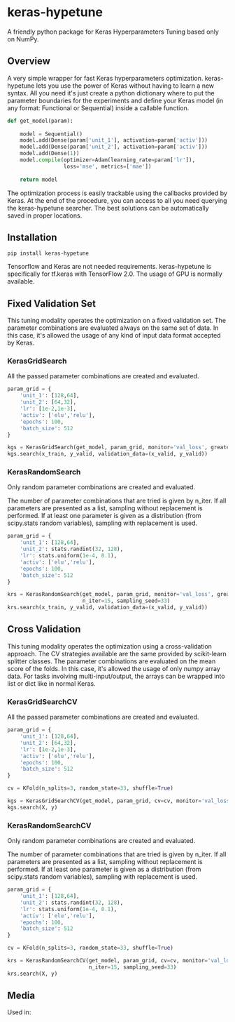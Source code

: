 # keras-hypetune
A friendly python package for Keras Hyperparameters Tuning based only on NumPy.

## Overview

A very simple wrapper for fast Keras hyperparameters optimization. keras-hypetune lets you use the power of Keras without having to learn a new syntax. All you need it's just create a python dictionary where to put the parameter boundaries for the experiments and define your Keras model (in any format: Functional or Sequential) inside a callable function.

```python
def get_model(param):
        
    model = Sequential()
    model.add(Dense(param['unit_1'], activation=param['activ']))
    model.add(Dense(param['unit_2'], activation=param['activ']))
    model.add(Dense(1))
    model.compile(optimizer=Adam(learning_rate=param['lr']), 
                  loss='mse', metrics=['mae'])
    
    return model
```

The optimization process is easily trackable using the callbacks provided by Keras. At the end of the procedure, you can access to all you need querying the keras-hypetune searcher. The best solutions can be automatically saved in proper locations.

## Installation

```shell
pip install keras-hypetune
```

Tensorflow and Keras are not needed requirements. keras-hypetune is specifically for tf.keras with TensorFlow 2.0. The usage of GPU is normally available.

## Fixed Validation Set

This tuning modality operates the optimization on a fixed validation set. The parameter combinations are evaluated always on the same set of data. In this case, it's allowed the usage of any kind of input data format accepted by Keras.

### KerasGridSearch

All the passed parameter combinations are created and evaluated.

```python
param_grid = {
    'unit_1': [128,64], 
    'unit_2': [64,32],
    'lr': [1e-2,1e-3], 
    'activ': ['elu','relu'],
    'epochs': 100, 
    'batch_size': 512
}

kgs = KerasGridSearch(get_model, param_grid, monitor='val_loss', greater_is_better=False)
kgs.search(x_train, y_valid, validation_data=(x_valid, y_valid))
```

### KerasRandomSearch

Only random parameter combinations are created and evaluated.

The number of parameter combinations that are tried is given by n_iter. If all parameters are presented as a list, sampling without replacement is performed. If at least one parameter is given as a distribution (from scipy.stats random variables), sampling with replacement is used.

```python
param_grid = {
    'unit_1': [128,64], 
    'unit_2': stats.randint(32, 128),
    'lr': stats.uniform(1e-4, 0.1), 
    'activ': ['elu','relu'],
    'epochs': 100, 
    'batch_size': 512
}

krs = KerasRandomSearch(get_model, param_grid, monitor='val_loss', greater_is_better=False, 
                        n_iter=15, sampling_seed=33)
krs.search(x_train, y_valid, validation_data=(x_valid, y_valid))
```

## Cross Validation

This tuning modality operates the optimization using a cross-validation approach. The CV strategies available are the same provided by scikit-learn splitter classes. The parameter combinations are evaluated on the mean score of the folds. In this case, it's allowed the usage of only numpy array data. For tasks involving multi-input/output, the arrays can be wrapped into list or dict like in normal Keras.

### KerasGridSearchCV

All the passed parameter combinations are created and evaluated.

```python
param_grid = {
    'unit_1': [128,64], 
    'unit_2': [64,32],
    'lr': [1e-2,1e-3], 
    'activ': ['elu','relu'],
    'epochs': 100, 
    'batch_size': 512
}

cv = KFold(n_splits=3, random_state=33, shuffle=True)

kgs = KerasGridSearchCV(get_model, param_grid, cv=cv, monitor='val_loss', greater_is_better=False)
kgs.search(X, y)
```

### KerasRandomSearchCV

Only random parameter combinations are created and evaluated.

The number of parameter combinations that are tried is given by n_iter. If all parameters are presented as a list, sampling without replacement is performed. If at least one parameter is given as a distribution (from scipy.stats random variables), sampling with replacement is used.

```python
param_grid = {
    'unit_1': [128,64], 
    'unit_2': stats.randint(32, 128),
    'lr': stats.uniform(1e-4, 0.1), 
    'activ': ['elu','relu'],
    'epochs': 100, 
    'batch_size': 512
}

cv = KFold(n_splits=3, random_state=33, shuffle=True)

krs = KerasRandomSearchCV(get_model, param_grid, cv=cv, monitor='val_loss', greater_is_better=False,
                          n_iter=15, sampling_seed=33)
krs.search(X, y)
```

## Media

Used in: